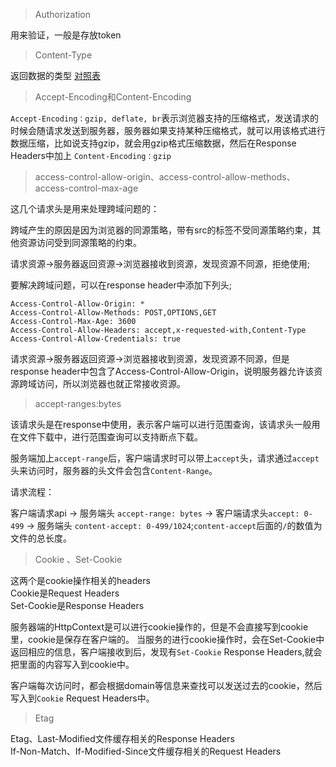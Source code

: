 >Authorization

用来验证，一般是存放token

>Content-Type

返回数据的类型 [对照表](http://tool.oschina.net/commons/) 

>Accept-Encoding和Content-Encoding

`Accept-Encoding：gzip, deflate, br`表示浏览器支持的压缩格式，发送请求的时候会随请求发送到服务器，服务器如果支持某种压缩格式，就可以用该格式进行数据压缩，比如说支持gzip，就会用gzip格式压缩数据，然后在Response Headers中加上 `Content-Encoding：gzip`

>access-control-allow-origin、access-control-allow-methods、access-control-max-age

这几个请求头是用来处理跨域问题的：

跨域产生的原因是因为浏览器的同源策略，带有src的标签不受同源策略约束，其他资源访问受到同源策略的约束。

请求资源->服务器返回资源->浏览器接收到资源，发现资源不同源，拒绝使用;

要解决跨域问题，可以在response header中添加下列头;
```
Access-Control-Allow-Origin: *
Access-Control-Allow-Methods: POST,OPTIONS,GET
Access-Control-Max-Age: 3600
Access-Control-Allow-Headers: accept,x-requested-with,Content-Type
Access-Control-Allow-Credentials: true
```
请求资源->服务器返回资源->浏览器接收到资源，发现资源不同源，但是response header中包含了Access-Control-Allow-Origin，说明服务器允许该资源跨域访问，所以浏览器也就正常接收资源。

>accept-ranges:bytes

该请求头是在response中使用，表示客户端可以进行范围查询，该请求头一般用在文件下载中，进行范围查询可以支持断点下载。

服务端加上`accept-range`后，客户端请求时可以带上`accept`头，请求通过`accept`头来访问时，服务器的头文件会包含`Content-Range`。

请求流程：

客户端请求api -> 服务端头 `accept-range: bytes` -> 客户端请求头`accept: 0-499` -> 服务端头 `content-accept: 0-499/1024`;`content-accept`后面的`/`的数值为文件的总长度。

>Cookie 、Set-Cookie

这两个是cookie操作相关的headers     
Cookie是Request Headers   
Set-Cookie是Response Headers    

服务器端的HttpContext是可以进行cookie操作的，但是不会直接写到cookie里，cookie是保存在客户端的。
当服务的进行cookie操作时，会在Set-Cookie中返回相应的信息，客户端接收到后，发现有`Set-Cookie` Response Headers,就会把里面的内容写入到cookie中。

客户端每次访问时，都会根据domain等信息来查找可以发送过去的cookie，然后写入到`Cookie` Request Headers中。

>Etag

Etag、Last-Modified文件缓存相关的Response Headers     
If-Non-Match、If-Modified-Since文件缓存相关的Request Headers 


